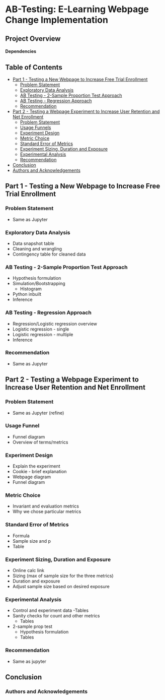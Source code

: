 # AB-Testing: E-Learning Webpage Change Implementation
## Project Overview

#### Dependencies

## Table of Contents
- [Part 1 - Testing a New Webpage to Increase Free Trial Enrollment](#part1)
  - [Problem Statement](#problem_statement1)
  - [Exploratory Data Analysis](#eda)
  - [AB Testing - 2-Sample Proportion Test Approach](#2sampletest)
  - [AB Testing - Regression Approach](#regression)
  - [Recommendation](#recommendation1)
- [Part 2 - Testing a Webpage Experiment to Increase User Retention and Net Enrollment](#part2)
  - [Problem Statement](#problem_statement2)
  - [Usage Funnels](#funnel)
  - [Experiment Design](#expoverview)
  - [Metric Choice](#metric)
  - [Standard Error of Metrics](#SE)
  - [Experiment Sizing, Duration and Exposure](#sizing)
  - [Experimental Analysis](#analysis)
  - [Recommendation](#recommendation2)
- [Conclusion](#conclusion)
- [Authors and Acknowledgements](#licensing)

## Part 1 - Testing a New Webpage to Increase Free Trial Enrollment <a name="part1"></a>

### Problem Statement <a name="problem_statement1"></a>
- Same as Jupyter

### Exploratory Data Analysis <a name="eda"></a>
- Data snapshot table
- Cleaning and wrangling
- Contingency table for cleaned data

### AB Testing - 2-Sample Proportion Test Approach <a name="2sampletest"></a>
- Hypothesis formulation
- Simulation/Bootstrapping
  - Histogram
 - Python inbuilt
 - Inference

### AB Testing - Regression Approach <a name="regression"></a>
- Regression/Logistic regression overview
- Logistic regression - single
- Logistic regression - multiple
- Inference

### Recommendation <a name="recommendation1"></a>
- Same as Jupyter

## Part 2 - Testing a Webpage Experiment to Increase User Retention and Net Enrollment <a name="part2"></a>

### Problem Statement <a name="problem_statement2"></a>
- Same as Jupyter (refine)

### Usage Funnel <a name="funnel"></a>
- Funnel diagram
- Overview of terms/metrics

### Experiment Design <a name="expoverview"></a>
- Explain the experiment
- Cookie - brief explanation
- Webpage diagram
- Funnel diagram

### Metric Choice <a name="metric"></a>
- Invariant and evaluation metrics
- Why we chose particular metrics

### Standard Error of Metrics <a name="SE"></a>
- Formula
- Sample size and p
- Table

### Experiment Sizing, Duration and Exposure <a name="sizing"></a>
- Online calc link
- Sizing (max of sample size for the three metrics)
- Duration and exposure
- Adjust sample size based on desired exposure

### Experimental Analysis <a name="analysis"></a>
 - Control and experiment data
   -Tables
 - Sanity checks for count and other metrics
   - Tables
 - 2-sample prop test
   - Hypothesis formulation
   - Tables

### Recommendation <a name="recommendation2"></a>
- Same as jupyter

## Conclusion <a name="conclusion"></a>

### Authors and Acknowledgements <a name="licensing"></a>



